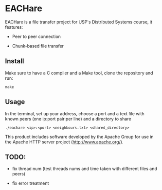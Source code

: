 # EACHare

EACHare is a file transfer project for USP's Distributed Systems course, it features:

- Peer to peer connection

- Chunk-based file transfer

## Install

Make sure to have a C compiler and a Make tool, clone the repository and run:

```console
make
```

## Usage

In the terminal, set up your address, choose a port and a text file with known peers (one ip:port pair per line) and a directory to share

```console
./eachare <ip>:<port> <neighbours.txt> <shared_directory>
```

This product includes software developed by the Apache Group for use in the Apache HTTP server project (http://www.apache.org/).

## TODO:
- fix thread num (test threads nums and time taken with different files and peers)

- fix error treatment
